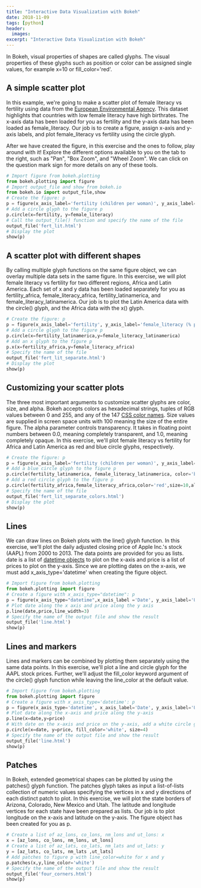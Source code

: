 ```yaml
---
title: "Interactive Data Visualization with Bokeh"
date: 2018-11-09
tags: [python]
header:
  images:
excerpt: "Interactive Data Visualization with Bokeh"
---
```


In Bokeh, visual properties of shapes are called glyphs. The visual properties of these glyphs such as position or color can be assigned single values, for example x=10 or fill_color='red'.

## A simple scatter plot
In this example, we're going to make a scatter plot of female literacy vs fertility using data from the [European Environmental Agency](http://www.eea.europa.eu/data-and-maps/figures/correlation-between-fertility-and-female-education). This dataset highlights that countries with low female literacy have high birthrates. The x-axis data has been loaded for you as fertility and the y-axis data has been loaded as female_literacy. Our job is to create a figure, assign x-axis and y-axis labels, and plot female_literacy vs fertility using the circle glyph.

After we have created the figure, in this exercise and the ones to follow, play around with it! Explore the different options available to you on the tab to the right, such as "Pan", "Box Zoom", and "Wheel Zoom". We can click on the question mark sign for more details on any of these tools.

```python
# Import figure from bokeh.plotting
from bokeh.plotting import figure
# Import output_file and show from bokeh.io
from bokeh.io import output_file,show
# Create the figure: p
p = figure(x_axis_label='fertility (children per woman)', y_axis_label='female_literacy (% population)')
# Add a circle glyph to the figure p
p.circle(x=fertility, y=female_literacy)
# Call the output_file() function and specify the name of the file
output_file('fert_lit.html')
# Display the plot
show(p)
```

## A scatter plot with different shapes
By calling multiple glyph functions on the same figure object, we can overlay multiple data sets in the same figure. In this exercise, we will plot female literacy vs fertility for two different regions, Africa and Latin America. Each set of x and y data has been loaded separately for you as fertility_africa, female_literacy_africa, fertility_latinamerica, and female_literacy_latinamerica. Our job is to plot the Latin America data with the circle() glyph, and the Africa data with the x() glyph.

```python
# Create the figure: p
p = figure(x_axis_label='fertility', y_axis_label='female_literacy (% population)')
# Add a circle glyph to the figure p
p.circle(x=fertility_latinamerica,y=female_literacy_latinamerica)
# Add an x glyph to the figure p
p.x(x=fertility_africa,y=female_literacy_africa)
# Specify the name of the file
output_file('fert_lit_separate.html')
# Display the plot
show(p)
```

## Customizing your scatter plots
The three most important arguments to customize scatter glyphs are color, size, and alpha. Bokeh accepts colors as hexadecimal strings, tuples of RGB values between 0 and 255, and any of the 147 [CSS color names](http://www.colors.commutercreative.com/grid/). Size values are supplied in screen space units with 100 meaning the size of the entire figure. The alpha parameter controls transparency. It takes in floating point numbers between 0.0, meaning completely transparent, and 1.0, meaning completely opaque. In this exercise, we'll plot female literacy vs fertility for Africa and Latin America as red and blue circle glyphs, respectively.

```python
# Create the figure: p
p = figure(x_axis_label='fertility (children per woman)', y_axis_label='female_literacy (% population)')
# Add a blue circle glyph to the figure p
p.circle(fertility_latinamerica, female_literacy_latinamerica, color='blue', size=10,alpha=0.8)
# Add a red circle glyph to the figure p
p.circle(fertility_africa,female_literacy_africa,color='red',size=10,alpha=0.8)
# Specify the name of the file
output_file('fert_lit_separate_colors.html')
# Display the plot
show(p)
```

## Lines
We can draw lines on Bokeh plots with the line() glyph function. In this exercise, we'll plot the daily adjusted closing price of Apple Inc.'s stock (AAPL) from 2000 to 2013. The data points are provided for you as lists. date is a list of [datetime objects](https://docs.python.org/3.5/library/datetime.html) to plot on the x-axis and price is a list of prices to plot on the y-axis. Since we are plotting dates on the x-axis, we must add x_axis_type='datetime' when creating the figure object.

```python
# Import figure from bokeh.plotting
from bokeh.plotting import figure
# Create a figure with x_axis_type="datetime": p
p = figure(x_axis_type="datetime",x_axis_label ='Date', y_axis_label='US Dollars')
# Plot date along the x axis and price along the y axis
p.line(date,price,line_width=3)
# Specify the name of the output file and show the result
output_file('line.html')
show(p)
```

## Lines and markers
Lines and markers can be combined by plotting them separately using the same data points. In this exercise, we'll plot a line and circle glyph for the AAPL stock prices. Further, we'll adjust the fill_color keyword argument of the circle() glyph function while leaving the line_color at the default value.

```python
# Import figure from bokeh.plotting
from bokeh.plotting import figure
# Create a figure with x_axis_type='datetime': p
p = figure(x_axis_type='datetime', x_axis_label='Date', y_axis_label='US Dollars')
# Plot date along the x-axis and price along the y-axis
p.line(x=date,y=price)
# With date on the x-axis and price on the y-axis, add a white circle glyph of size 4
p.circle(x=date, y=price, fill_color='white', size=4)
# Specify the name of the output file and show the result
output_file('line.html')
show(p)
```

## Patches
In Bokeh, extended geometrical shapes can be plotted by using the patches() glyph function. The patches glyph takes as input a list-of-lists collection of numeric values specifying the vertices in x and y directions of each distinct patch to plot. In this exercise, we will plot the state borders of Arizona, Colorado, New Mexico and Utah. The latitude and longitude vertices for each state have been prepared as lists. Our job is to plot longitude on the x-axis and latitude on the y-axis. The figure object has been created for you as p.

```python
# Create a list of az_lons, co_lons, nm_lons and ut_lons: x
x = [az_lons, co_lons, nm_lons, ut_lons]
# Create a list of az_lats, co_lats, nm_lats and ut_lats: y
y = [az_lats, co_lats, nm_lats ,ut_lats]
# Add patches to figure p with line_color=white for x and y
p.patches(x,y,line_color='white')
# Specify the name of the output file and show the result
output_file('four_corners.html')
show(p)
```
